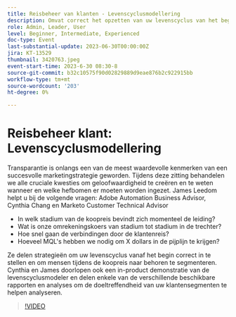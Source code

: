 ```yaml
---
title: Reisbeheer van klanten - Levenscyclusmodellering
description: Omvat correct het opzetten van uw levenscyclus van het begin, behoorlijk het segmenteren van mensen in de koopreis, in-product demonstratie van het levenscyclusmodel en diverse beschikbare rapportering en analyses om de doeltreffendheid van uw klantensegmenten te helpen analyseren.
role: Admin, Leader, User
level: Beginner, Intermediate, Experienced
doc-type: Event
last-substantial-update: 2023-06-30T00:00:00Z
jira: KT-13529
thumbnail: 3420763.jpeg
event-start-time: 2023-6-30 08:30-8
source-git-commit: b32c10575f90d02829889d9eae876b2c922915bb
workflow-type: tm+mt
source-wordcount: '203'
ht-degree: 0%

---
```



# Reisbeheer klant: Levenscyclusmodellering

Transparantie is onlangs een van de meest waardevolle kenmerken van een succesvolle marketingstrategie geworden. Tijdens deze zitting behandelen we alle cruciale kwesties om geloofwaardigheid te creëren en te weten wanneer en welke hefbomen er moeten worden ingezet. James Leedom helpt u bij de volgende vragen: Adobe Automation Business Advisor, Cynthia Chang en Marketo Customer Technical Advisor

* In welk stadium van de koopreis bevindt zich momenteel de leiding?
* Wat is onze omrekeningskoers van stadium tot stadium in de trechter?
* Hoe snel gaan de verbindingen door de klantenreis?
* Hoeveel MQL&#39;s hebben we nodig om X dollars in de pijplijn te krijgen?

Ze delen strategieën om uw levenscyclus vanaf het begin correct in te stellen en om mensen tijdens de koopreis naar behoren te segmenteren. Cynthia en James doorlopen ook een in-product demonstratie van de levenscyclusmodeler en delen enkele van de verschillende beschikbare rapporten en analyses om de doeltreffendheid van uw klantensegmenten te helpen analyseren.

>[!VIDEO](https://video.tv.adobe.com/v/3420763/?learn=on)